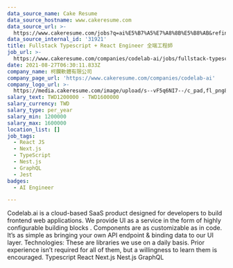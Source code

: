 ```yaml
---
data_source_name: Cake Resume
data_source_hostname: www.cakeresume.com
data_source_url: >-
  https://www.cakeresume.com/jobs?q=ai%E5%B7%A5%E7%A8%8B%E5%B8%AB&refinementList%5Blang_[…]y_type%5D=per_year&range%5Bsalary_range%5D%5Bmin%5D=1000000
data_source_internal_id: '31921'
title: Fullstack Typescript + React Engineer 全端工程師
job_url: >-
  https://www.cakeresume.com/companies/codelab-ai/jobs/fullstack-typescript-react-engineer
date: 2021-08-27T06:30:11.833Z
company_name: 柯鑭軟體有限公司
company_page_url: 'https://www.cakeresume.com/companies/codelab-ai'
company_logo_url: >-
  https://media.cakeresume.com/image/upload/s--vF5q6NI7--/c_pad,fl_png8,h_200,w_200/v1630044389/kygws2ytftvvm2ug8cbr.png
salary_text: TWD1200000 - TWD1600000
salary_currency: TWD
salary_type: per_year
salary_min: 1200000
salary_max: 1600000
location_list: []
job_tags:
  - React JS
  - Next.js
  - TypeScript
  - Nest.js
  - GraphQL
  - Jest
badges:
  - AI Engineer

---
```


Codelab.ai is a cloud-based SaaS product designed for developers to build frontend web applications. We provide UI as a service in the form of highly configurable building blocks . Components are as customizable as in code. It’s as simple as bringing your own API endpoint & binding data to our UI layer. Technologies: These are libraries we use on a daily basis. Prior experience isn’t required for all of them, but a willingness to learn them is encouraged. Typescript React Next.js Nest.js GraphQL